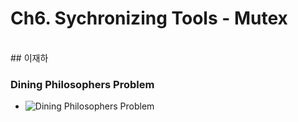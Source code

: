 # Ch6. Sychronizing Tools - Mutex
<br>
## 이재하

### Dining Philosophers Problem
  - ![Dining Philosophers Problem](https://user-images.githubusercontent.com/44635266/68369600-09ca9580-017e-11ea-8f58-7c83fe50e3a6.png)

